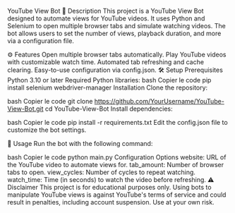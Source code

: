 YouTube View Bot
📖 Description
This project is a YouTube View Bot designed to automate views for YouTube videos. It uses Python and Selenium to open multiple browser tabs and simulate watching videos. The bot allows users to set the number of views, playback duration, and more via a configuration file.

⚙️ Features
Open multiple browser tabs automatically.
Play YouTube videos with customizable watch time.
Automated tab refreshing and cache clearing.
Easy-to-use configuration via config.json.
🛠️ Setup
Prerequisites
Python 3.10 or later
Required Python libraries:
bash
Copier le code
pip install selenium webdriver-manager
Installation
Clone the repository:

bash
Copier le code
git clone https://github.com/YourUsername/YouTube-View-Bot.git
cd YouTube-View-Bot
Install dependencies:

bash
Copier le code
pip install -r requirements.txt
Edit the config.json file to customize the bot settings.

🚀 Usage
Run the bot with the following command:

bash
Copier le code
python main.py
Configuration Options
website: URL of the YouTube video to automate views for.
tab_amount: Number of browser tabs to open.
view_cycles: Number of cycles to repeat watching.
watch_time: Time (in seconds) to watch the video before refreshing.
⚠️ Disclaimer
This project is for educational purposes only. Using bots to manipulate YouTube views is against YouTube's terms of service and could result in penalties, including account suspension. Use at your own risk.
